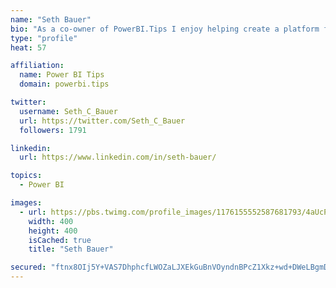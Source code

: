 ```yaml
---
name: "Seth Bauer"
bio: "As a co-owner of PowerBI.Tips I enjoy helping create a platform for new and advanced users alike to learn and expand their skills and get the most out of Power BI."
type: "profile"
heat: 57

affiliation:
  name: Power BI Tips
  domain: powerbi.tips

twitter:
  username: Seth_C_Bauer
  url: https://twitter.com/Seth_C_Bauer
  followers: 1791

linkedin:
  url: https://www.linkedin.com/in/seth-bauer/

topics:
  - Power BI

images:
  - url: https://pbs.twimg.com/profile_images/1176155552587681793/4aUcPKoe_400x400.jpg
    width: 400
    height: 400
    isCached: true
    title: "Seth Bauer"

secured: "ftnx8OIj5Y+VAS7DhphcfLWOZaLJXEkGuBnVOyndnBPcZ1Xkz+wd+DWeLBgmDNl6NBZJp57oPRR12rzN+21EDRp8bf2Ukkqec0wGFPNIUzgtzPkcXtXM/I1KcN2Bpw1owjFdr5v9xlKiOhzO5W/wQRL8HrH8Q1BwAyt4cL3oYDhP7V5jLNL6EK0JLmT7nNe3BPtY3SkLC769u456OOw3Br+57gV0xQypuOox3KqgTCthsDxtCBDZz1nJvwVs1Qwk3tif/w7mHtFRrINGdJLusjl3LL21H/BmmckpxHBMMntGjTxFFyiu2zHkATJH9EH+d/+0uGOMF91Q7iefYNr4VTIkn6r73KHkeJySx7FC9kr+zcsKwdZYQolx6YkYoCTY1XPgSOYpBeoXi5LkpK6zTe7xA9owqkfQ33yfT2Sp7iI=;L3MkbxAtNuG0CusQeq7G1g=="
---
```


